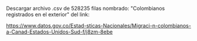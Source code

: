 Descargar archivo .csv de 528235 filas nombrado:  "Colombianos registrados en el exterior" del link:

https://www.datos.gov.co/Estad-sticas-Nacionales/Migraci-n-colombianos-a-Canad-Estados-Unidos-Sud-f/j8zm-8ebe
